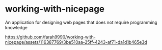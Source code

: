 # working-with-nicepage
An application for designing web pages that does not require programming knowledge


https://github.com/farah9990/working-with-nicepage/assets/116387769/3be510aa-25ff-4243-af71-da1d1b465e3d


